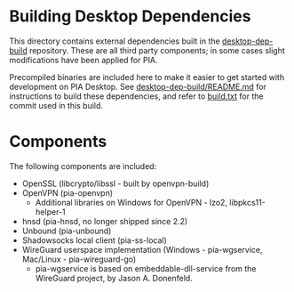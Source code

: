 # Building Desktop Dependencies

This directory contains external dependencies built in the [desktop-dep-build](https://github.com/pia-foss/desktop-dep-build) repository.  These are all third party components; in some cases slight modifications have been applied for PIA.

Precompiled binaries are included here to make it easier to get started with development on PIA Desktop.  See [desktop-dep-build/README.md](https://github.com/pia-foss/desktop-dep-build/blob/master/README.md) for instructions to build these dependencies, and refer to [build.txt](build.txt) for the commit used in this build.

# Components

The following components are included:

* OpenSSL (libcrypto/libssl - built by openvpn-build)
* OpenVPN (pia-openvpn)
  * Additional libraries on Windows for OpenVPN - lzo2, libpkcs11-helper-1
* hnsd (pia-hnsd, no longer shipped since 2.2)
* Unbound (pia-unbound)
* Shadowsocks local client (pia-ss-local)
* WireGuard userspace implementation (Windows - pia-wgservice, Mac/Linux - pia-wireguard-go)
  * pia-wgservice is based on embeddable-dll-service from the WireGuard project, by Jason A. Donenfeld.
